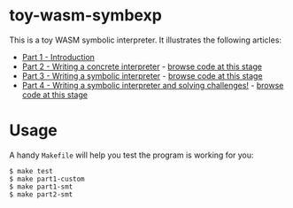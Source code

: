 # toy-wasm-symbexp

This is a toy WASM symbolic interpreter. It illustrates the following articles:

 * [Part 1 - Introduction](https://www.synacktiv.com/en/publications/writing-a-toy-symbolic-interpreter-and-solving-challenges-part-1)
 * [Part 2 - Writing a concrete interpreter](https://www.synacktiv.com/en/publications/writing-a-toy-symbolic-interpreter-and-solving-challenges-part-2) - [browse code at this stage](https://github.com/synacktiv/toy-wasm-symbexp/tree/part2)
 * [Part 3 - Writing a symbolic interpreter](https://www.synacktiv.com/en/publications/writing-a-toy-symbolic-interpreter-and-solving-challenges-part-3) - [browse code at this stage](https://github.com/synacktiv/toy-wasm-symbexp/tree/part3)
 * [Part 4 - Writing a symbolic interpreter and solving challenges!](https://www.synacktiv.com/en/publications/writing-a-toy-symbolic-interpreter-and-solving-challenges-part-4) - [browse code at this stage](https://github.com/synacktiv/toy-wasm-symbexp/tree/part4)

# Usage

A handy `Makefile` will help you test the program is working for you:

```shell
$ make test
$ make part1-custom
$ make part1-smt
$ make part2-smt
```

